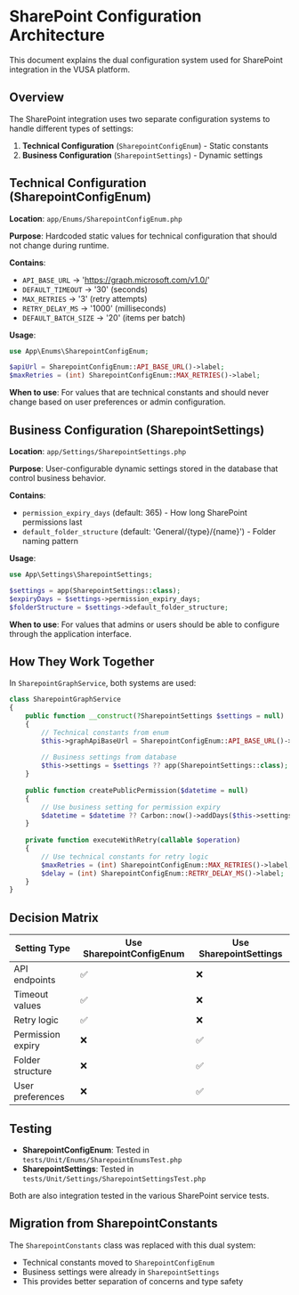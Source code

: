 # SharePoint Configuration Architecture

This document explains the dual configuration system used for SharePoint integration in the VUSA platform.

## Overview

The SharePoint integration uses two separate configuration systems to handle different types of settings:

1. **Technical Configuration** (`SharepointConfigEnum`) - Static constants
2. **Business Configuration** (`SharepointSettings`) - Dynamic settings

## Technical Configuration (SharepointConfigEnum)

**Location**: `app/Enums/SharepointConfigEnum.php`

**Purpose**: Hardcoded static values for technical configuration that should not change during runtime.

**Contains**:
- `API_BASE_URL` → 'https://graph.microsoft.com/v1.0/'
- `DEFAULT_TIMEOUT` → '30' (seconds)
- `MAX_RETRIES` → '3' (retry attempts)
- `RETRY_DELAY_MS` → '1000' (milliseconds)
- `DEFAULT_BATCH_SIZE` → '20' (items per batch)

**Usage**:
```php
use App\Enums\SharepointConfigEnum;

$apiUrl = SharepointConfigEnum::API_BASE_URL()->label;
$maxRetries = (int) SharepointConfigEnum::MAX_RETRIES()->label;
```

**When to use**: For values that are technical constants and should never change based on user preferences or admin configuration.

## Business Configuration (SharepointSettings)

**Location**: `app/Settings/SharepointSettings.php`

**Purpose**: User-configurable dynamic settings stored in the database that control business behavior.

**Contains**:
- `permission_expiry_days` (default: 365) - How long SharePoint permissions last
- `default_folder_structure` (default: 'General/{type}/{name}') - Folder naming pattern

**Usage**:
```php
use App\Settings\SharepointSettings;

$settings = app(SharepointSettings::class);
$expiryDays = $settings->permission_expiry_days;
$folderStructure = $settings->default_folder_structure;
```

**When to use**: For values that admins or users should be able to configure through the application interface.

## How They Work Together

In `SharepointGraphService`, both systems are used:

```php
class SharepointGraphService
{
    public function __construct(?SharepointSettings $settings = null)
    {
        // Technical constants from enum
        $this->graphApiBaseUrl = SharepointConfigEnum::API_BASE_URL()->label;
        
        // Business settings from database
        $this->settings = $settings ?? app(SharepointSettings::class);
    }
    
    public function createPublicPermission($datetime = null)
    {
        // Use business setting for permission expiry
        $datetime = $datetime ?? Carbon::now()->addDays($this->settings->permission_expiry_days);
    }
    
    private function executeWithRetry(callable $operation)
    {
        // Use technical constants for retry logic
        $maxRetries = (int) SharepointConfigEnum::MAX_RETRIES()->label;
        $delay = (int) SharepointConfigEnum::RETRY_DELAY_MS()->label;
    }
}
```

## Decision Matrix

| Setting Type | Use SharepointConfigEnum | Use SharepointSettings |
|--------------|-------------------------|----------------------|
| API endpoints | ✅ | ❌ |
| Timeout values | ✅ | ❌ |
| Retry logic | ✅ | ❌ |
| Permission expiry | ❌ | ✅ |
| Folder structure | ❌ | ✅ |
| User preferences | ❌ | ✅ |

## Testing

- **SharepointConfigEnum**: Tested in `tests/Unit/Enums/SharepointEnumsTest.php`
- **SharepointSettings**: Tested in `tests/Unit/Settings/SharepointSettingsTest.php`

Both are also integration tested in the various SharePoint service tests.

## Migration from SharepointConstants

The `SharepointConstants` class was replaced with this dual system:
- Technical constants moved to `SharepointConfigEnum`
- Business settings were already in `SharepointSettings`
- This provides better separation of concerns and type safety
